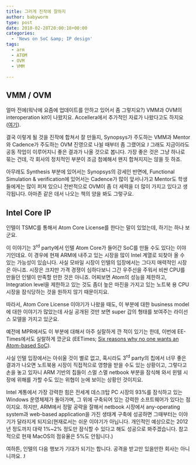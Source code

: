 ```yaml
---
title: 그러게 진작에 잘하지
author: babyworm
type: post
date: 2010-02-28T20:00:18+00:00
categories:
  - 'News on SoC &amp; IP design'
tags:
  - arm
  - ATOM
  - OVM
  - VMM

---
```



## VMM / OVM

얼마 전에(워낙에 요즘에 업데이트를 안하고 있어서 좀 그렇지요?) VMM과 OVM의 interoperation kit이 나왔지요. Accellera에서 추가적인 자료가 나왔다고도 하지요 ([여기][1]).

결국 이렇게 될 것을 진작에 합쳐서 잘 만들지, Synopsys가 주도하는 VMM과 Mentor와 Cadence가 주도하는 OVM 진영으로 나뉠 때부터 좀 그랬어요 <span style="font-family: Wingdings;">J</span> 그래도 지금이라도 공동 작업이 이루어지니 좋은 결과가 나올 것으로 봅니다. 가장 좋은 것은 그냥 하나로 묶는 건데, 각 회사의 정치적인 부분이 조금 첨예해서 왠지 합쳐지지는 않을 듯 하죠.

아무래도 Synthesis 부분에 있어서는 Synopsys의 강세인 반면에, Functional Simulation & verification에 있어서는 Cadence가 많이 앞서나가고 Mentor도 학생들에게는 많이 퍼져 있으니 전반적으로 OVM이 좀 더 세력을 더 많이 가지고 있다고 생각됩니다. 아마존 같은 데서 나오는 책의 양을 봐도 그렇구요. </p>

## Intel Core IP

인텔이 TSMC를 통해서 Atom Core License를 한다는 말이 있었는데, 하기는 하나 보군요.

이 이야기는 3<sup>rd</sup> party에서 인텔 Atom Core가 들어간 SoC를 만들 수도 있다는 이야기인데요. 이 경우에 현재 ARM에 내주고 있는 시장을 많이 Intel 계열로 되찾아 올 수 있는 가능성이 있습니다. 사실 모바일 시장이 인텔의 입장에서는 그다지 매력적인 시장은 아니죠. 시장은 크지만 가격 경쟁이 심하다보니 그간 우주선을 주워서 비싼 CPU를 만들던 인텔이 만족할 만한 것은 아니죠. 어찌보면 Atom의 성능을 제한하고, Integration level을 제한하고 있는 것도 좀더 높은 마진을 가지고 있는 노트북 용 CPU 시장을 잠식당하는 것을 원하지 않기 때문이지요.

따라서, Atom Core License 이야기가 나왔을 때도, 이 부분에 대한 business model에 대한 이야기가 많았는데 사실 공개된 것만 보면 super 갑의 형태를 보여주는 라이선스 모델을 가지고 있군요.

예전에 MPR에서도 이 부분에 대해서 아주 실랄하게 깐 적이 있기는 한데, 이번에 EE-Times에서도 실랄하게 깠군요 (EETimes; [Six reasons why no one wants an Atom-based SoC][2]).

사실 인텔 입장에서는 아쉬울 것이 별로 없고, 혹시라도 3<sup>rd</sup> party의 칩에서 너무 좋은 결과가 나오면 노트북용 시장이 직접적으로 영향을 받을 수도 있는 상황이고, 그렇다고 손을 놓고 있자니 ARM 기반의 칩들이 스멀 스멀 netbook 부분을 잠식해 와서 윈텔 시장에 위해를 가할 수도 있는 위협이 눈에 보이는 상황인 것이지요.

Intel 계통에서 가장 강력한 힘은 전세계 데스크탑 PC 시장의 93%를 잠식하고 있는 Windows 운영체제가 돌아가며, 그 위에 구축되어 있는 강력한 소프트웨어가 있다는 점이지요. 하지만, ARM에서 정말 공략을 잘해서 netbook 시장에서 any-operating system과 web-based application을 가진 생태계 구축에 성공하면 그때부터는 이야기가 달라지게 되지요(현재로서는 쉬운 이야기가 아닙니다. 개인적인 예상으로는 2012년 정도까지 대략 1%~2% 정도만 잠식할 수 있다고 해도 성공으로 봐주겠습니다. 참고적으로 현재 MacOS의 점유율은 5%도 안됩니다.)

여하튼, 인텔의 다음 행보가 기대가 되기는 합니다. 공격을 받고만 있을만한 회사는 아니니까요. <span style="font-family: Wingdings;">J</span>

 [1]: http://www.accellera.org/activities/vip/VIP_1.0.pdf
 [2]: http://www.eetimes.com/news/latest/showArticle.jhtml?articleID=223100833
